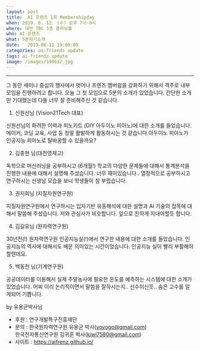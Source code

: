 ```yaml
---
layout: post
title:  AI 프렌즈 1회 Membershipday
when: 2019. 6. 12. (수) 오후 7시-9시
where: 대전 TBC 1층 콜라보홀
who: AI 프렌즈
what: 5분자기소개
date:   2019-06-12 19:00:00
categories: ai-friends update
tags: ai-friends update
image: /images/190612.jpg
---
```

***  


그 동안 세미나 중심의 행사에서 벗어나 프렌즈 멤버쉽을 강화하기 위해서 격주로 내부 모임을 진행하려고 합니다. 오늘 그 첫 모임으로 5분의 소개가 있었습니다. 간단한 소개만 기대했는데 다들 너무 잘 준비해주신 것 같습니다.

1. 신원선님 (Vision21Tech 대표)

신원선님의 화려한 이력과 피노키트 (DIY 아두이노 피아노)에 대한 소개를 들었습니다. 메이커, 코딩 교육, 사업 등 정말 활발하게 활동하시는 것 같습니다.아두이노 피아노가 인공지능 피아노로 탈바꿈할 수 있을까요?


2. 김종현 님(대전영재고)

독학으로 머신러닝을 공부하시고 (6개월!) 학교의 다양한 문제들에 대해서 통계분석을 진행한 내용에 대해서 설명해 주셨습니다. 너무 재미있습니다..  열정적으로 공부하시고 연구하시는 선생님 모습을 보니 학생들이 참 부럽습니다.  


3. 권지회님 (지질자원연구원)

지질자원연구원에서 연구하시는 입자기반 유동해석에 대한 설명과 AI 기술의 접목에 대해서 말씀해 주셨습니다.  저와 관심사가 비슷합니다. 앞으로 친하게 지내야할듯 합니다.  


4. 김길유님 (원자력연구원)

30년전(!) 원자력연구원 인공지능실(!)에서 연구한 내용에 대한 소개를 들었습니다. 인공지능의 역사에 대해서도 배운 의미있는 시간이었습니다. 인공지능 실이 빨리 부활해야 할텐데요.  


5. 백동천 님(기계연구원)

공공데이터를 이용해서 실제 주말농사에 필요한 온도를 예측하는 시스템에 대한 소개가 있었습니다. 어찌 이리 논리적이면서  말씀을 잘하시는지.. 선수이신듯.. 숨은 고수를 알게되어 기쁩니다.  

by 유용균박사님


- 후원 : 연구개발특구진흥재단  
- 문의 : 한국원자력연구원 유용균 박사(yoyogo@gmail.com)  
             한국전자통신연구원 김귀훈 박사(kiwi7580@gmail.com)  
- 사이트 : https://aifrenz.github.io/ 

